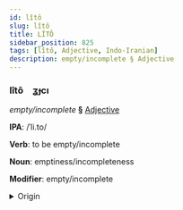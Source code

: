 ```yaml
---
id: lîtô
slug: lîtô
title: LÎTÔ
sidebar_position: 825
tags: [lîtô, Adjective, Indo-Iranian]
description: empty/incomplete § Adjective
---
```


### lîtô&emsp;<span kind="abugida">ʓɟcı</span>

*empty/incomplete* **§** [Adjective](../../tags/Adjective)

**IPA**: /ˈli.to/

**Verb**: to be empty/incomplete

**Noun**: emptiness/incompleteness

**Modifier**: empty/incomplete

<details>
    <summary>Origin</summary>
    Nepali रित्तो ritto [rit̪̚t̪o]<br/>
    <em>Indo-Iranian Language Family</em>
</details>